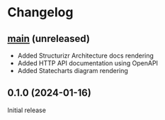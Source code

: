 # Changelog

## [main](https://github.com/dundalek/dinodoc/compare/v0.1.0...main) (unreleased)

- Added Structurizr Architecture docs rendering
- Added HTTP API documentation using OpenAPI
- Added Statecharts diagram rendering

## 0.1.0 (2024-01-16)

Initial release

